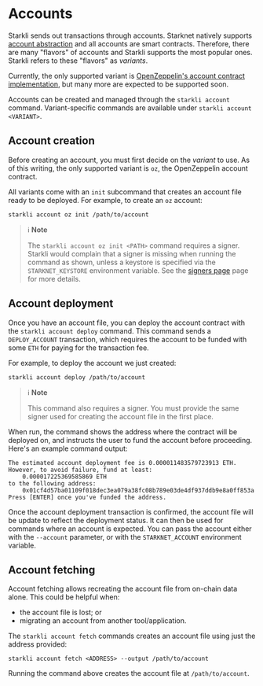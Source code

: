 # Accounts

Starkli sends out transactions through accounts. Starknet natively supports [account abstraction](https://ethereum.org/en/roadmap/account-abstraction/) and all accounts are smart contracts. Therefore, there are many "flavors" of accounts and Starkli supports the most popular ones. Starkli refers to these "flavors" as _variants_.

Currently, the only supported variant is [OpenZeppelin's account contract implementation](https://github.com/OpenZeppelin/cairo-contracts/blob/70cbd05ed24ccd147f24b18c638dbd6e7fea88bb/src/openzeppelin/account/presets/Account.cairo), but many more are expected to be supported soon.

Accounts can be created and managed through the `starkli account` command. Variant-specific commands are available under `starkli account <VARIANT>`.

## Account creation

Before creating an account, you must first decide on the _variant_ to use. As of this writing, the only supported variant is `oz`, the OpenZeppelin account contract.

All variants come with an `init` subcommand that creates an account file ready to be deployed. For example, to create an `oz` account:

```console
starkli account oz init /path/to/account
```

> ℹ️ **Note**
>
> The `starkli account oz init <PATH>` command requires a signer. Starkli would complain that a signer is missing when running the command as shown, unless a keystore is specified via the `STARKNET_KEYSTORE` environment variable. See the [signers page](./signers.md) page for more details.

## Account deployment

Once you have an account file, you can deploy the account contract with the `starkli account deploy` command. This command sends a `DEPLOY_ACCOUNT` transaction, which requires the account to be funded with some `ETH` for paying for the transaction fee.

For example, to deploy the account we just created:

```console
starkli account deploy /path/to/account
```

> ℹ️ **Note**
>
> This command also requires a signer. You must provide the same signer used for creating the account file in the first place.

When run, the command shows the address where the contract will be deployed on, and instructs the user to fund the account before proceeding. Here's an example command output:

```console
The estimated account deployment fee is 0.000011483579723913 ETH. However, to avoid failure, fund at least:
    0.000017225369585869 ETH
to the following address:
    0x01cf4d57ba01109f018dec3ea079a38fc08b789e03de4df937ddb9e8a0ff853a
Press [ENTER] once you've funded the address.
```

Once the account deployment transaction is confirmed, the account file will be update to reflect the deployment status. It can then be used for commands where an account is expected. You can pass the account either with the `--account` parameter, or with the `STARKNET_ACCOUNT` environment variable.

## Account fetching

Account fetching allows recreating the account file from on-chain data alone. This could be helpful when:

- the account file is lost; or
- migrating an account from another tool/application.

The `starkli account fetch` commands creates an account file using just the address provided:

```console
starkli account fetch <ADDRESS> --output /path/to/account
```

Running the command above creates the account file at `/path/to/account`.

